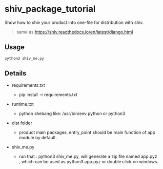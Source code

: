 # shiv_package_tutorial

Show how to shiv your product into one-file for distribution with shiv. 

> same as https://shiv.readthedocs.io/en/latest/django.html

## Usage

```python3 shiv_me.py```


## Details

- requirements.txt
  - pip install -r requirements.txt

- runtime.txt
  - python shebang like: /usr/bin/env python or python3
- dist folder
  - product main packages, entry_point should be main function of app  module by default.
- shiv_me.py
  - run that : python3 shiv_me.py, will generate a zip file named app.pyz , which can be used as python3 app.pyz or double click on windows.
